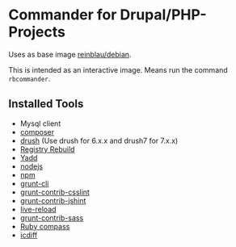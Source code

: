 Commander for Drupal/PHP-Projects
===============

Uses as base image [reinblau/debian](https://registry.hub.docker.com/u/reinblau/debian/).

This is intended as an interactive image. Means run the command ``rbcommander``.

Installed Tools
---------------
* Mysql client
* [composer](https://getcomposer.org/)
* [drush](https://github.com/drush-ops/drush) (Use drush for 6.x.x and drush7 for 7.x.x)
 * [Registry Rebuild](https://drupal.org/project/registry_rebuild)
 * [Yadd](https://github.com/reinblau/yadd)
* [nodejs](http://nodejs.org/)
 * [npm](https://www.npmjs.com/)
 * [grunt-cli](https://www.npmjs.com/package/grunt-cli)
 * [grunt-contrib-csslint](https://www.npmjs.com/package/grunt-contrib-csslint)
 * [grunt-contrib-jshint](https://www.npmjs.com/package/grunt-contrib-jshint)
 * [live-reload](https://www.npmjs.com/package/live-reload)
 * [grunt-contrib-sass](https://www.npmjs.com/package/grunt-contrib-sass)
* [Ruby compass](http://compass-style.org/)
* [icdiff](https://github.com/jeffkaufman/icdiff)
